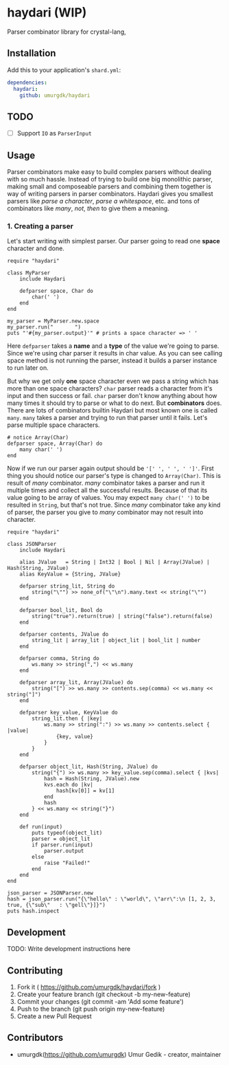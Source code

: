 # haydari (WIP)

Parser combinator library for crystal-lang,

## Installation


Add this to your application's `shard.yml`:

```yaml
dependencies:
  haydari:
    github: umurgdk/haydari
```

## TODO

- [ ] Support `IO` as `ParserInput`

## Usage
Parser combinators make easy to build complex parsers without dealing with so much hassle. Instead of trying to build one big monolithic parser, making small and composeable parsers and combining them together is way of writing parsers in parser combinators. Haydari gives you smallest parsers like *parse a character*, *parse a whitespace*, etc. and tons of combinators like *many*, *not*, *then* to give them a meaning.

### 1. Creating a parser

Let's start writing with simplest parser. Our parser going to read one **space** character and done.

```crystal
require "haydari"

class MyParser
    include Haydari

    defparser space, Char do
        char(' ')
    end
end

my_parser = MyParser.new.space
my_parser.run("       ")
puts "'#{my_parser.output}'" # prints a space character => ' '
```

Here `defparser` takes a **name** and a **type** of the value we're going to parse. Since we're using char parser it results in char value. As you can see calling space method is not running the parser, instead it builds a parser instance to run later on. 

But why we get only **one** space character even we pass a string which has more than one space characters? `char` parser reads a character from it's input and then success or fail. `char` parser don't know anything about how many times it should try to parse or what to do next. But **combinators** does. There are lots of combinators builtin Haydari but most known one is called `many`. `many` takes a parser and trying to run that parser until it fails. Let's parse multiple space characters.

```crystal
# notice Array(Char)
defparser space, Array(Char) do
    many char(' ')
end
```

Now if we run our parser again output should be `'[' ', ' ', ' ']'`. First thing you should notice our parser's type is changed to `Array(Char)`. This is result of *many* combinator. *many* combinator takes a parser and run it multiple times and collect all the successful results. Because of that its value going to be array of values. You may expect `many char(' ')` to be resulted in `String`, but that's not true. Since *many* combinator take any kind of parser, the parser you give to *many* combinator may not result into character.

```crystal
require "haydari"

class JSONParser
    include Haydari

    alias JValue   = String | Int32 | Bool | Nil | Array(JValue) | Hash(String, JValue)
    alias KeyValue = {String, JValue}

    defparser string_lit, String do
        string("\"") >> none_of("\"\n").many.text << string("\"")
    end

    defparser bool_lit, Bool do
        string("true").return(true) | string("false").return(false)
    end

    defparser contents, JValue do
        string_lit | array_lit | object_lit | bool_lit | number
    end

    defparser comma, String do
        ws.many >> string(",") << ws.many
    end

    defparser array_lit, Array(JValue) do
        string("[") >> ws.many >> contents.sep(comma) << ws.many << string("]")
    end

    defparser key_value, KeyValue do
        string_lit.then { |key|
            ws.many >> string(":") >> ws.many >> contents.select { |value|
                {key, value}
            }
        }
    end

    defparser object_lit, Hash(String, JValue) do
        string("{") >> ws.many >> key_value.sep(comma).select { |kvs|
            hash = Hash(String, JValue).new
            kvs.each do |kv|
                hash[kv[0]] = kv[1]
            end
            hash
        } << ws.many << string("}")
    end

    def run(input)
        puts typeof(object_lit)
        parser = object_lit
        if parser.run(input)
            parser.output
        else
            raise "Failed!"
        end
    end
end

json_parser = JSONParser.new
hash = json_parser.run("{\"hello\" : \"world\", \"arr\":\n [1, 2, 3, true, {\"sub\"   : \"gell\"}]}")
puts hash.inspect
```

## Development

TODO: Write development instructions here

## Contributing

1. Fork it ( https://github.com/umurgdk/haydari/fork )
2. Create your feature branch (git checkout -b my-new-feature)
3. Commit your changes (git commit -am 'Add some feature')
4. Push to the branch (git push origin my-new-feature)
5. Create a new Pull Request

## Contributors

- umurgdk(https://github.com/umurgdk) Umur Gedik - creator, maintainer
